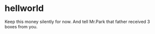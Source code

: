 # hellworld
Keep this money silently for now.
And tell Mr.Park that father received 3 boxes from you.
